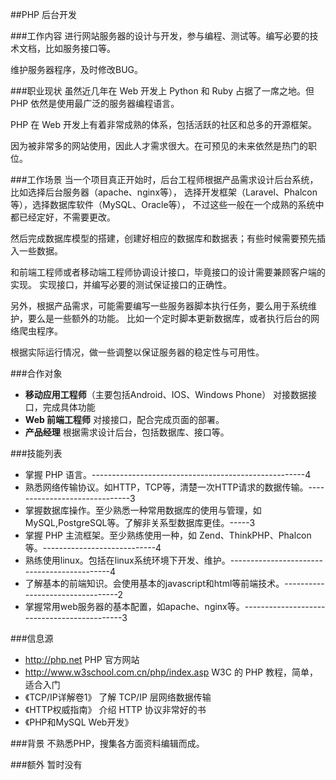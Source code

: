 ##PHP 后台开发

###工作内容
进行网站服务器的设计与开发，参与编程、测试等。编写必要的技术文档，比如服务接口等。

维护服务器程序，及时修改BUG。


###职业现状
虽然近几年在 Web 开发上 Python 和 Ruby 占据了一席之地。但 PHP 依然是使用最广泛的服务器编程语言。

PHP 在 Web 开发上有着非常成熟的体系，包括活跃的社区和总多的开源框架。

因为被非常多的网站使用，因此人才需求很大。在可预见的未来依然是热门的职位。

###工作场景
当一个项目真正开始时，后台工程师根据产品需求设计后台系统，比如选择后台服务器（apache、nginx等），
选择开发框架（Laravel、Phalcon等），选择数据库软件（MySQL、Oracle等），
不过这些一般在一个成熟的系统中都已经定好，不需要更改。

然后完成数据库模型的搭建，创建好相应的数据库和数据表；有些时候需要预先插入一些数据。

和前端工程师或者移动端工程师协调设计接口，毕竟接口的设计需要兼顾客户端的实现。
实现接口，并编写必要的测试保证接口的正确性。

另外，根据产品需求，可能需要编写一些服务器脚本执行任务，要么用于系统维护，要么是一些额外的功能。
比如一个定时脚本更新数据库，或者执行后台的网络爬虫程序。

根据实际运行情况，做一些调整以保证服务器的稳定性与可用性。

###合作对象
*   **移动应用工程师**（主要包括Android、IOS、Windows Phone）  对接数据接口，完成具体功能
*   **Web 前端工程师**   对接接口，配合完成页面的部署。
*   **产品经理**        根据需求设计后台，包括数据库、接口等。

###技能列表
*   掌握 PHP 语言。-----------------------------------------------------4
*   熟悉网络传输协议。如HTTP，TCP等，清楚一次HTTP请求的数据传输。------------------------------3
*   掌握数据库操作。至少熟悉一种常用数据库的使用与管理，如MySQL,PostgreSQL等。了解非关系型数据库更佳。-----3
*   掌握 PHP 主流框架。至少熟练使用一种，如 Zend、ThinkPHP、Phalcon等。----------------------------4
*   熟练使用linux。包括在linux系统环境下开发、维护。--------------------------------------------4
*   了解基本的前端知识。会使用基本的javascript和html等前端技术。---------------------------------2
*   掌握常用web服务器的基本配置，如apache、nginx等。--------------------------------------------3

###信息源
*   http://php.net              PHP 官方网站
*   http://www.w3school.com.cn/php/index.asp    W3C 的 PHP 教程，简单，适合入门
*   《TCP/IP详解卷1》             了解 TCP/IP 层网络数据传输
*   《HTTP权威指南》              介绍 HTTP 协议非常好的书
*   《PHP和MySQL Web开发》       

###背景
不熟悉PHP，搜集各方面资料编辑而成。

###额外
暂时没有
